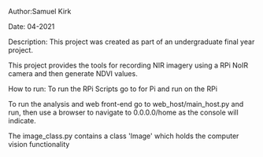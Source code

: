 Author:Samuel Kirk

Date: 04-2021


Description:
This project was created as part of an undergraduate final year project.

This project provides the tools for recording NIR imagery using a RPi NoIR camera and then generate NDVI values.


How to run:
To run the RPi Scripts go to for Pi and run on the RPi

To run the analysis and web front-end go to web_host/main_host.py and run, then use a browser to navigate to 0.0.0.0/home as the console will indicate.

The image_class.py contains a class 'Image' which holds the computer vision functionality 

